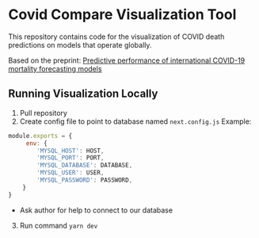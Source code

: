 # Covid Compare Visualization Tool

This repository contains code for the visualization of COVID death predictions on models that operate globally. 

Based on the preprint: [Predictive performance of international COVID-19 mortality forecasting models](https://www.medrxiv.org/content/10.1101/2020.07.13.20151233v5.external-links.html)

## Running Visualization Locally

1. Pull repository
2. Create config file to point to database named `next.config.js`
Example:
```javascript
module.exports = { 
     env: {    
        'MYSQL_HOST': HOST,   
        'MYSQL_PORT': PORT,    
        'MYSQL_DATABASE': DATABASE,    
        'MYSQL_USER': USER,    
        'MYSQL_PASSWORD': PASSWORD,  
    }
}
```

- Ask author for help to connect to our database

3. Run command `yarn dev`
